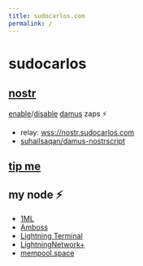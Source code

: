 ```yaml
---
title: sudocarlos.com
permalink: /
---
```

# sudocarlos

## [nostr](https://snort.social/p/npub1qdsjkr46urkg6vqrr3zqhgy8l7dazc5k9hlm5jmwqg0vft7hzgtqamgfw3)  
[enable](damus:nostr:nscript1qpshxmgpqqqqqqgtqfsqxlml0uqh7cqqqqppsqg9dehhxarjpehx7um5wf0hxet5ta3x7mmvqqqqxqspqyzsxqgqqyrs5qgxd4jk6mmj0ypqqzqpqyxqzqs2z5q3xqzp5qyyr8qg9qpqqsgpweqsqyqqrg9skggzqpqcczqtqywqqsvcpq93xqsqqqqqcqqqqphqqmcq0gqxzqrsqpesehczp5)/[disable](damus:nostr:nscript1qpshxmgpqqqqqqgtqfsqxlml0uqh7cqqqqppsqg9dehhxarjpehx7um5wf0hxet5ta3x7mmvqqqqxqspqyzsxqgqqyrs5qgxd4jk6mmj0ypqqzqpqyxqzqs2z5q3xqzp5qyyr8qg9qpqqsgpweqszyqqrg9skggzqpqcczqtqywqqsvcpq93xqsqqqqqcqqqqphqqmcq0gqxzqrsqpest0rum4) [damus](https://apps.apple.com/us/app/damus/id1628663131) zaps ⚡
- relay: [wss://nostr.sudocarlos.com](wss://nostr.sudocarlos.com)
- [suhailsaqan/damus-nostrscript](https://github.com/suhailsaqan/damus-nostrscript/)

## [tip me](https://btcpay.sudocarlos.com/api/v1/invoices?storeId=CVuZwroQyjRjjsgq3rBfoH6pWUzAskX9UFHPJnu5v492&currency=SATS&defaultPaymentMethod=BTC_LNURLPAY)
## my node ⚡
- [1ML](https://1ml.com/node/02d523cf57a7736d04db04b76076badb2d4b81a4cfe6fe16114aee2f500cef845d)
- [Amboss](https://amboss.space/node/02d523cf57a7736d04db04b76076badb2d4b81a4cfe6fe16114aee2f500cef845d)
- [Lightning Terminal](https://terminal.lightning.engineering/02d523cf57a7736d04db04b76076badb2d4b81a4cfe6fe16114aee2f500cef845d)
- [LightningNetwork+](https://lightningnetwork.plus/nodes/02d523cf57a7736d04db04b76076badb2d4b81a4cfe6fe16114aee2f500cef845d)
- [mempool.space](https://mempool.space/lightning/node/02d523cf57a7736d04db04b76076badb2d4b81a4cfe6fe16114aee2f500cef845d)